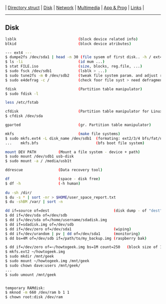 | [Directory struct](https://github.com/octopusengine/linux/blob/master/directory_struct.md) | [Disk](https://github.com/octopusengine/linux/blob/master/disk.md) | [Network](https://github.com/octopusengine/linux/blob/master/network.md) | [Multimedia](https://github.com/octopusengine/linux/blob/master/multimedia.md) | [App & Prog](https://github.com/octopusengine/linux/blob/master/app_prg.md) | [Links](https://github.com/octopusengine/linux/blob/master/links.md) |

---

## Disk

```bash
lsblk                            (block device related info)
blkid                            (block device atributes)

--- ext4 ---
$ dumpe2fs /dev/sda1 | head -n 30 (file sysem of first disk.. -h / ext4 super block)
$ ls -li                         (id mum ...)
$ stat FILE.iso                  (size, blocks, reg.file, ...)
$ sudo fsck /dev/sdb1            (lsblk > ...)
$ sudo tune2fs -m 0 /dev/sdb2    (tweak file system param. and adjust reserved space 0% for the system)
$ sudo e4defrag -c /             (check foor file syst > need defragmentation?)

fdisk                            (Partition table manipulator) 
$ sudo fdisk -l

less /etc/fstab

cfdisk                           (Partition table manipulator for Linux)
$ cfdisk /dev/sda

gparted                          (gr. Partition table manipulator)

mkfs                             (make file systems)
$ sudo mkfs.ext4 -L disk_name /dev/sdb1  (formating: ext2/3/4 bfs/fat/nfts/vfat/msdos...)
...    mkfs.bfs                          (bfs boot file system) 

mount DEV PATH          (Mount a file system - device + path)
$ sudo mount /dev/sdb1 usb-disk
$ sudo mount -a / /media/usb1t

ddrescue                (Data recovery tool)

df                      (space - disk free)
$ df -h                 (-h human)
 
du -sh /dir/
$ du -s * | sort -nr > $HOME/user_space_report.txt
$ du -shBM /var/ | sort -n

dd if=source of=dest                             (disk dump - of "dest" defines the file or location where you want your data saved) 
$ dd if=/dev/sda of=/dev/sdb
$ dd if=/dev/sda of=/home/username/sdadisk.img
$ dd if=sdadisk.img of=/dev/sdb
$ dd if=/dev/zero of=/dev/sda1                   (wiping)
$ dd if=/dev/urandom | pv | dd of=/dev/sda1      (monitoring)
$ dd bs=4M of=/dev/sdb if=/path/to/my_backup.img (raspberry bak)

$ dd if=/dev/zero of=~/howtogeek.img bs=1M count=250   (block size of 1 MB x 250. This will give us a file system of 250 MB)
$ mkfs.ext2 ~/howtogeek.img
$ sudo mkdir /mnt/geek
$ sudo mount ~/howtogeek.img /mnt/geek
$ sudo chown dave:users /mnt/geek/
...
$ sudo umount /mnt/geek


temporary RAMdisk:
$ mknod -m 660 /dev/ram b 1 1
$ chown root:disk /dev/ram
```

